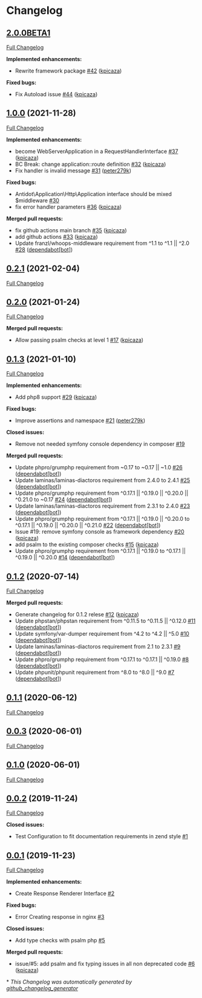 # Changelog

## [2.0.0BETA1](https://github.com/antidot-framework/antidot-framework/tree/2.0.0BETA1)

[Full Changelog](https://github.com/antidot-framework/antidot-framework/compare/1.0.0...2.0.0BETA1)

**Implemented enhancements:**

- Rewrite framework package [\#42](https://github.com/antidot-framework/antidot-framework/pull/42) ([kpicaza](https://github.com/kpicaza))

**Fixed bugs:**

- Fix Autoload issue [\#44](https://github.com/antidot-framework/antidot-framework/pull/44) ([kpicaza](https://github.com/kpicaza))

## [1.0.0](https://github.com/antidot-framework/antidot-framework/tree/1.0.0) (2021-11-28)

[Full Changelog](https://github.com/antidot-framework/antidot-framework/compare/0.2.1...1.0.0)

**Implemented enhancements:**

- become WebServerApplication in a RequestHandlerInterface [\#37](https://github.com/antidot-framework/antidot-framework/pull/37) ([kpicaza](https://github.com/kpicaza))
- BC Break: change application::route definition [\#32](https://github.com/antidot-framework/antidot-framework/pull/32) ([kpicaza](https://github.com/kpicaza))
- Fix handler is invalid message [\#31](https://github.com/antidot-framework/antidot-framework/pull/31) ([peter279k](https://github.com/peter279k))

**Fixed bugs:**

- Antidot\Application\Http\Application interface should be mixed $middleware [\#30](https://github.com/antidot-framework/antidot-framework/issues/30)
- fix error handler parameters [\#36](https://github.com/antidot-framework/antidot-framework/pull/36) ([kpicaza](https://github.com/kpicaza))

**Merged pull requests:**

- fix github actions main branch [\#35](https://github.com/antidot-framework/antidot-framework/pull/35) ([kpicaza](https://github.com/kpicaza))
- add github actions [\#33](https://github.com/antidot-framework/antidot-framework/pull/33) ([kpicaza](https://github.com/kpicaza))
- Update franzl/whoops-middleware requirement from ^1.1 to ^1.1 || ^2.0 [\#28](https://github.com/antidot-framework/antidot-framework/pull/28) ([dependabot[bot]](https://github.com/apps/dependabot))

## [0.2.1](https://github.com/antidot-framework/antidot-framework/tree/0.2.1) (2021-02-04)

[Full Changelog](https://github.com/antidot-framework/antidot-framework/compare/0.2.0...0.2.1)

## [0.2.0](https://github.com/antidot-framework/antidot-framework/tree/0.2.0) (2021-01-24)

[Full Changelog](https://github.com/antidot-framework/antidot-framework/compare/0.1.3...0.2.0)

**Merged pull requests:**

- Allow passing psalm checks at level 1 [\#17](https://github.com/antidot-framework/antidot-framework/pull/17) ([kpicaza](https://github.com/kpicaza))

## [0.1.3](https://github.com/antidot-framework/antidot-framework/tree/0.1.3) (2021-01-10)

[Full Changelog](https://github.com/antidot-framework/antidot-framework/compare/0.1.2...0.1.3)

**Implemented enhancements:**

- Add php8 support [\#29](https://github.com/antidot-framework/antidot-framework/pull/29) ([kpicaza](https://github.com/kpicaza))

**Fixed bugs:**

- Improve assertions and namespace [\#21](https://github.com/antidot-framework/antidot-framework/pull/21) ([peter279k](https://github.com/peter279k))

**Closed issues:**

- Remove not needed symfony console dependency in composer  [\#19](https://github.com/antidot-framework/antidot-framework/issues/19)

**Merged pull requests:**

- Update phpro/grumphp requirement from ~0.17 to ~0.17 || ~1.0 [\#26](https://github.com/antidot-framework/antidot-framework/pull/26) ([dependabot[bot]](https://github.com/apps/dependabot))
- Update laminas/laminas-diactoros requirement from 2.4.0 to 2.4.1 [\#25](https://github.com/antidot-framework/antidot-framework/pull/25) ([dependabot[bot]](https://github.com/apps/dependabot))
- Update phpro/grumphp requirement from ^0.17.1 || ^0.19.0 || ^0.20.0 || ^0.21.0 to ~0.17 [\#24](https://github.com/antidot-framework/antidot-framework/pull/24) ([dependabot[bot]](https://github.com/apps/dependabot))
- Update laminas/laminas-diactoros requirement from 2.3.1 to 2.4.0 [\#23](https://github.com/antidot-framework/antidot-framework/pull/23) ([dependabot[bot]](https://github.com/apps/dependabot))
- Update phpro/grumphp requirement from ^0.17.1 || ^0.19.0 || ^0.20.0 to ^0.17.1 || ^0.19.0 || ^0.20.0 || ^0.21.0 [\#22](https://github.com/antidot-framework/antidot-framework/pull/22) ([dependabot[bot]](https://github.com/apps/dependabot))
- Issue \#19: remove symfony console as framework dependency [\#20](https://github.com/antidot-framework/antidot-framework/pull/20) ([kpicaza](https://github.com/kpicaza))
- add psalm to the existing composer checks [\#15](https://github.com/antidot-framework/antidot-framework/pull/15) ([kpicaza](https://github.com/kpicaza))
- Update phpro/grumphp requirement from ^0.17.1 || ^0.19.0 to ^0.17.1 || ^0.19.0 || ^0.20.0 [\#14](https://github.com/antidot-framework/antidot-framework/pull/14) ([dependabot[bot]](https://github.com/apps/dependabot))

## [0.1.2](https://github.com/antidot-framework/antidot-framework/tree/0.1.2) (2020-07-14)

[Full Changelog](https://github.com/antidot-framework/antidot-framework/compare/0.1.1...0.1.2)

**Merged pull requests:**

- Generate changelog for 0.1.2 relese [\#12](https://github.com/antidot-framework/antidot-framework/pull/12) ([kpicaza](https://github.com/kpicaza))
- Update phpstan/phpstan requirement from ^0.11.5 to ^0.11.5 || ^0.12.0 [\#11](https://github.com/antidot-framework/antidot-framework/pull/11) ([dependabot[bot]](https://github.com/apps/dependabot))
- Update symfony/var-dumper requirement from ^4.2 to ^4.2 || ^5.0 [\#10](https://github.com/antidot-framework/antidot-framework/pull/10) ([dependabot[bot]](https://github.com/apps/dependabot))
- Update laminas/laminas-diactoros requirement from 2.1 to 2.3.1 [\#9](https://github.com/antidot-framework/antidot-framework/pull/9) ([dependabot[bot]](https://github.com/apps/dependabot))
- Update phpro/grumphp requirement from ^0.17.1 to ^0.17.1 || ^0.19.0 [\#8](https://github.com/antidot-framework/antidot-framework/pull/8) ([dependabot[bot]](https://github.com/apps/dependabot))
- Update phpunit/phpunit requirement from ^8.0 to ^8.0 || ^9.0 [\#7](https://github.com/antidot-framework/antidot-framework/pull/7) ([dependabot[bot]](https://github.com/apps/dependabot))

## [0.1.1](https://github.com/antidot-framework/antidot-framework/tree/0.1.1) (2020-06-12)

[Full Changelog](https://github.com/antidot-framework/antidot-framework/compare/0.0.3...0.1.1)

## [0.0.3](https://github.com/antidot-framework/antidot-framework/tree/0.0.3) (2020-06-01)

[Full Changelog](https://github.com/antidot-framework/antidot-framework/compare/0.1.0...0.0.3)

## [0.1.0](https://github.com/antidot-framework/antidot-framework/tree/0.1.0) (2020-06-01)

[Full Changelog](https://github.com/antidot-framework/antidot-framework/compare/0.0.2...0.1.0)

## [0.0.2](https://github.com/antidot-framework/antidot-framework/tree/0.0.2) (2019-11-24)

[Full Changelog](https://github.com/antidot-framework/antidot-framework/compare/0.0.1...0.0.2)

**Closed issues:**

- Test Configuration to fit documentation requirements in zend style [\#1](https://github.com/antidot-framework/antidot-framework/issues/1)

## [0.0.1](https://github.com/antidot-framework/antidot-framework/tree/0.0.1) (2019-11-23)

[Full Changelog](https://github.com/antidot-framework/antidot-framework/compare/7c775f2b1a63a7cb9c00909622b2eb71931ff54b...0.0.1)

**Implemented enhancements:**

- Create Response Renderer Interface [\#2](https://github.com/antidot-framework/antidot-framework/issues/2)

**Fixed bugs:**

- Error Creating response in nginx [\#3](https://github.com/antidot-framework/antidot-framework/issues/3)

**Closed issues:**

- Add type checks with psalm php [\#5](https://github.com/antidot-framework/antidot-framework/issues/5)

**Merged pull requests:**

- issue/\#5: add psalm and fix typing issues in all non deprecated code [\#6](https://github.com/antidot-framework/antidot-framework/pull/6) ([kpicaza](https://github.com/kpicaza))



\* *This Changelog was automatically generated by [github_changelog_generator](https://github.com/github-changelog-generator/github-changelog-generator)*
